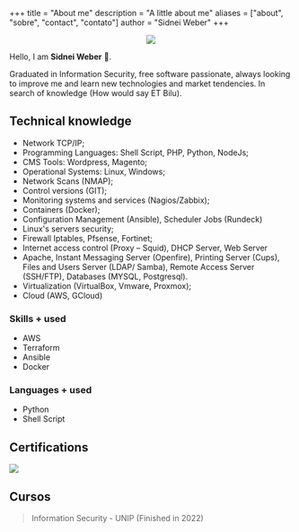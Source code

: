 +++
title = "About me"
description = "A little about me"
aliases = ["about", "sobre", "contact", "contato"]
author = "Sidnei Weber"
+++

<p align="center">
  <img src="/img/sidnei.png" />
</p>

Hello, I am **Sidnei Weber** :wave:.

Graduated in Information Security, free software passionate, always looking to improve me and learn new technologies and market tendencies. In search of knowledge (How would say ET Bilu).

## Technical knowledge
* Network TCP/IP;
* Programming Languages: Shell Script, PHP, Python, NodeJs;
* CMS Tools: Wordpress, Magento;
* Operational Systems: Linux, Windows;
* Network Scans (NMAP);
* Control versions (GIT);
* Monitoring systems and services (Nagios/Zabbix);
* Containers (Docker);
* Configuration Management (Ansible), Scheduler Jobs (Rundeck)
* Linux's servers security;
* Firewall Iptables, Pfsense, Fortinet;
* Internet access control (Proxy – Squid), DHCP Server, Web Server
* Apache, Instant Messaging Server (Openfire), Printing Server (Cups), Files and Users Server (LDAP/ Samba), Remote Access Server (SSH/FTP), Databases (MYSQL, Postgresql).
* Virtualization (VirtualBox, Vmware, Proxmox);
* Cloud (AWS, GCloud)

### Skills + used
* AWS
* Terraform
* Ansible
* Docker

### Languages + used
* Python
* Shell Script

## Certifications
![](/img/certificacoes.png)

## Cursos
> Information Security - UNIP (Finished in 2022)